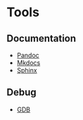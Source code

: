 # Tools

## Documentation

- [Pandoc](./pandoc.md)
- [Mkdocs](./doc_as_code/mkdocs.md)
- [Sphinx](./doc_as_code/sphinx.md)

## Debug

- [GDB](./gdb.md)
